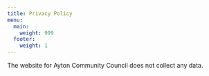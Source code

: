 ```yaml
---
title: Privacy Policy
menu:
  main:
    weight: 999
  footer:
    weight: 1
---
```


The website for Ayton Community Council does not collect any data.

